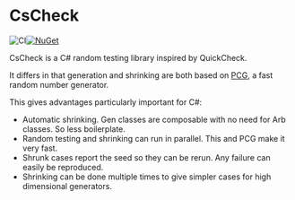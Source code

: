 # CsCheck

![CI](https://github.com/AnthonyLloyd/CsCheck/workflows/CI/badge.svg?branch=master)[![NuGet](https://buildstats.info/nuget/CsCheck?includePreReleases=true)](https://www.nuget.org/packages/CsCheck/)

CsCheck is a C# random testing library inspired by QuickCheck.

It differs in that generation and shrinking are both based on [PCG](https://www.pcg-random.org), a fast random number generator.

This gives advantages particularly important for C#:

- Automatic shrinking. Gen classes are composable with no need for Arb classes. So less boilerplate.
- Random testing and shrinking can run in parallel. This and PCG make it very fast.
- Shrunk cases report the seed so they can be rerun. Any failure can easily be reproduced.
- Shrinking can be done multiple times to give simpler cases for high dimensional generators.
